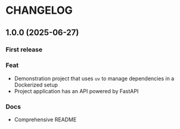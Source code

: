 # CHANGELOG

## 1.0.0 (2025-06-27)
### First release
### Feat
- Demonstration project that uses `uv` to manage dependencies in a Dockerized setup
- Project application has an API powered by FastAPI 
### Docs
- Comprehensive README
